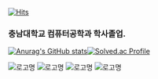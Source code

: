 [![Hits](https://hits.seeyoufarm.com/api/count/incr/badge.svg?url=https%3A%2F%2Fgithub.com%2Fyrrho2%2Fhit-counter&count_bg=%2379C83D&title_bg=%23555555&icon=&icon_color=%23E7E7E7&title=hits&edge_flat=false)](https://hits.seeyoufarm.com)

### 충남대학교 컴퓨터공학과 학사졸업.


[![Anurag's GitHub stats](https://github-readme-stats.vercel.app/api?username=yrrho2)](https://github.com/anuraghazra/github-readme-stats)[![Solved.ac Profile](http://mazassumnida.wtf/api/v2/generate_badge?boj=yrrho2)](https://solved.ac/yrrho2/)

![로고명](https://img.shields.io/badge/C-007396.svg?&style=for-the-badge&logoColor=black)
![로고명](https://img.shields.io/badge/Cpp-007396.svg?&style=for-the-badge&logo=C++&logoColor=gray)
![로고명](https://img.shields.io/badge/JAVA-007396.svg?&style=for-the-badge&logo=JAVA&logoColor=White)
![로고명](https://img.shields.io/badge/FLUTTER-007396.svg?&style=for-the-badge&logo=FLUTTER&logoColor=White)

